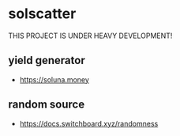 # solscatter
THIS PROJECT IS UNDER HEAVY DEVELOPMENT!

## yield generator
- https://soluna.money

## random source
- https://docs.switchboard.xyz/randomness
